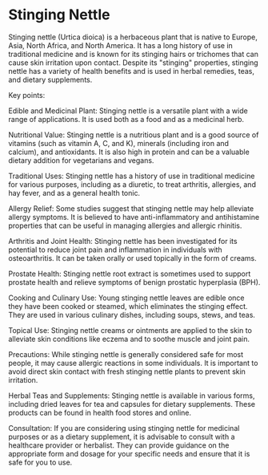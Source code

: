 # Stinging Nettle

Stinging nettle (Urtica dioica) is a herbaceous plant that is native to Europe, Asia, North Africa, and North America. It has a long history of use in traditional medicine and is known for its stinging hairs or trichomes that can cause skin irritation upon contact. Despite its "stinging" properties, stinging nettle has a variety of health benefits and is used in herbal remedies, teas, and dietary supplements.

Key points:

Edible and Medicinal Plant: Stinging nettle is a versatile plant with a wide range of applications. It is used both as a food and as a medicinal herb.

Nutritional Value: Stinging nettle is a nutritious plant and is a good source of vitamins (such as vitamin A, C, and K), minerals (including iron and calcium), and antioxidants. It is also high in protein and can be a valuable dietary addition for vegetarians and vegans.

Traditional Uses: Stinging nettle has a history of use in traditional medicine for various purposes, including as a diuretic, to treat arthritis, allergies, and hay fever, and as a general health tonic.

Allergy Relief: Some studies suggest that stinging nettle may help alleviate allergy symptoms. It is believed to have anti-inflammatory and antihistamine properties that can be useful in managing allergies and allergic rhinitis.

Arthritis and Joint Health: Stinging nettle has been investigated for its potential to reduce joint pain and inflammation in individuals with osteoarthritis. It can be taken orally or used topically in the form of creams.

Prostate Health: Stinging nettle root extract is sometimes used to support prostate health and relieve symptoms of benign prostatic hyperplasia (BPH).

Cooking and Culinary Use: Young stinging nettle leaves are edible once they have been cooked or steamed, which eliminates the stinging effect. They are used in various culinary dishes, including soups, stews, and teas.

Topical Use: Stinging nettle creams or ointments are applied to the skin to alleviate skin conditions like eczema and to soothe muscle and joint pain.

Precautions: While stinging nettle is generally considered safe for most people, it may cause allergic reactions in some individuals. It is important to avoid direct skin contact with fresh stinging nettle plants to prevent skin irritation.

Herbal Teas and Supplements: Stinging nettle is available in various forms, including dried leaves for tea and capsules for dietary supplements. These products can be found in health food stores and online.

Consultation: If you are considering using stinging nettle for medicinal purposes or as a dietary supplement, it is advisable to consult with a healthcare provider or herbalist. They can provide guidance on the appropriate form and dosage for your specific needs and ensure that it is safe for you to use.
